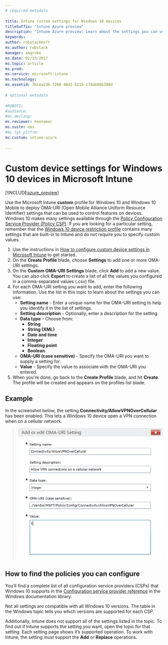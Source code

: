 ```yaml
---
# required metadata

title: Intune custom settings for Windows 10 devices
titleSuffix: "Intune Azure preview"
description: "Intune Azure preview: Learn about the settings you can use in a Windows 10 custom profile."
keywords:
author: robstackmsft
ms.author: robstack
manager: angrobe
ms.date: 02/15/2017
ms.topic: article
ms.prod:
ms.service: microsoft-intune
ms.technology:
ms.assetid: 7bcea136-7260-4042-b21b-c7dab86b380d

# optional metadata

#ROBOTS:
#audience:
#ms.devlang:
ms.reviewer: heenamac
ms.suite: ems
#ms.tgt_pltfrm:
ms.custom: intune-azure

---
```


# Custom device settings for Windows 10 devices in Microsoft Intune

[!INCLUDE[azure_preview](../includes/azure_preview.md)]

 Use the Microsoft Intune **custom** profile for Windows 10 and Windows 10 Mobile to deploy OMA-URI (Open Mobile Alliance Uniform Resource Identifier) settings that can be used to control features on devices. Windows 10 makes many settings available through the [Policy Configuration Service Provider (Policy CSP)](https://technet.microsoft.com/itpro/windows/manage/how-it-pros-can-use-configuration-service-providers).
If you are looking for a particular setting, remember that the [Windows 10 device restriction profile](/intune-azure/configure-devices/device-restrictions-for-windows-10) contains many settings that are built-in to Intune and do not require you to specify custom values.

1. Use the instructions in [How to configure custom device settings in Microsoft Intune](how-to-configure-custom-settings.md) to get started.
2. On the **Create Profile** blade, choose **Settings** to add one or more OMA-URI settings.
3. On the **Custom OMA-URI Settings** blade, click **Add** to add a new value. You can also click **Export** to create a list of all the values you configured in a comma-separated values (.csv) file.
4. For each OMA-URI setting you want to add, enter the following information. Use the list in this topic to learn about the settings you can use:
	- **Setting name** - Enter a unique name for the OMA-URI setting to help you identify it in the list of settings.
	- **Setting description** - Optionally, enter a description for the setting.
	- **Data type** - Choose from:
		- **String**
		- **String (XML)**
		- **Date and time**
		- **Integer**
		- **Floating point**
		- **Boolean**
	- **OMA-URI (case sensitive)** - Specify the OMA-URI you want to supply a setting for.
	- **Value** - Specify the value to associate with the OMA-URI you entered.
5. When you're done, go back to the **Create Profile** blade, and hit **Create**.
The profile will be created and appears on the profiles list blade.

## Example
In the screenshot below, the setting **Connectivity/AllowVPNOverCellular** has been enabled. This lets a Windows 10 device open a VPN connection when on a cellular network.

> ![Example of a custom policy containing VPN settings](./media/custom-policy-example.png)


## How to find the policies you can configure

You’ll find a complete list of all configuration service providers (CSPs) that Windows 10 supports in the [Configuration service provider reference](https://msdn.microsoft.com/windows/hardware/commercialize/customize/mdm/configuration-service-provider-reference) in the Windows documentation library.

Not all settings are compatible with all Windows 10 versions. The table in the Windows topic tells you which versions are supported for each CSP.

Additionally, Intune does not support all of the settings listed in the topic. To find out if Intune supports the setting you want, open the topic for that setting. Each setting page shows it’s supported operation. To work with Intune, the setting must support the **Add** or **Replace** operations.


